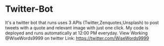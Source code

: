 # Twitter-Bot
It's a twitter bot that runs uses 3 APIs (Twitter,Zenquotes,Unsplash) to post tweets with a quote and relevant image with just one click. My code is deployed and runs automatically at 12:00 PM everyday. View Working @WiseWords9999 on twitter
Link: https://twitter.com/WiseWords9999
